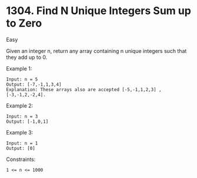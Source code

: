 # 1304. Find N Unique Integers Sum up to Zero
Easy

Given an integer n, return any array containing n unique integers such that they add up to 0.



Example 1:
```plt
Input: n = 5
Output: [-7,-1,1,3,4]
Explanation: These arrays also are accepted [-5,-1,1,2,3] , [-3,-1,2,-2,4].
```
Example 2:
```plt
Input: n = 3
Output: [-1,0,1]
```
Example 3:
```plt
Input: n = 1
Output: [0]
```


Constraints:

`1 <= n <= 1000`
